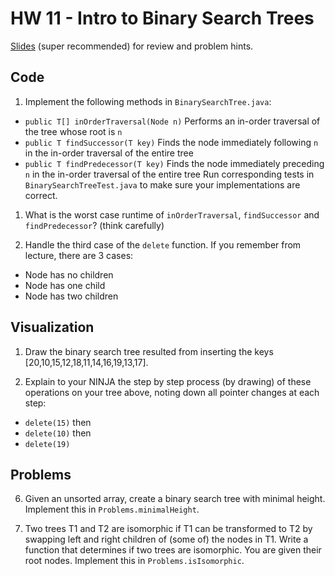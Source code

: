 # HW 11 - Intro to Binary Search Trees

[Slides](https://docs.google.com/presentation/d/1oxx5K3J5ce0-ATQeH3Chetf9JKwT8XGGj1MgDo5Adu0/edit?usp=sharing) (super recommended) for review and problem hints.

## Code

1. Implement the following methods in `BinarySearchTree.java`:
  * `public T[] inOrderTraversal(Node n)` Performs an in-order traversal of the tree whose root is `n`
  * `public T findSuccessor(T key)` Finds the node immediately following `n` in the in-order traversal of the entire tree
  * `public T findPredecessor(T key)` Finds the node immediately preceding `n` in the in-order traversal of the entire tree
  Run corresponding tests in `BinarySearchTreeTest.java` to make sure your implementations are correct.

1. What is the worst case runtime of `inOrderTraversal`, `findSuccessor` and `findPredecessor`? (think carefully)

1. Handle the third case of the `delete` function. If you remember from lecture, there are 3 cases:

- Node has no children
- Node has one child
- Node has two children

## Visualization

1. Draw the binary search tree resulted from inserting the keys [20,10,15,12,18,11,14,16,19,13,17].

1. Explain to your NINJA the step by step process (by drawing) of these operations on your tree above, noting down all pointer changes at each step:
  * `delete(15)` then
  * `delete(10)` then
  * `delete(19)`

## Problems

6. Given an unsorted array, create a binary search tree with minimal height. Implement this in `Problems.minimalHeight`.

7. Two trees T1 and T2 are isomorphic if T1 can be transformed to T2 by swapping left and right children of (some of) the nodes in T1. Write a function that determines if two trees are isomorphic. You are given their root nodes. Implement this in `Problems.isIsomorphic`.

